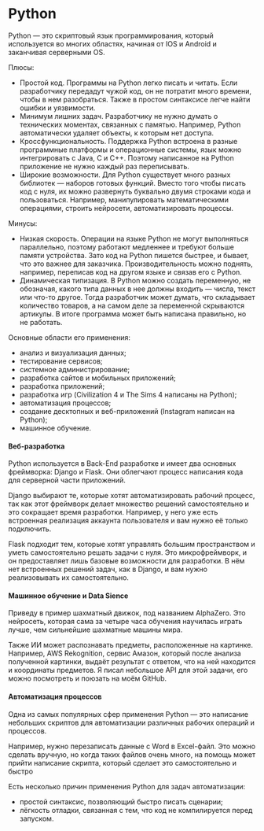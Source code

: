 # Python


Python — это скриптовый язык программирования, который используется во многих областях, начиная от IOS и Android и заканчивая 
серверными OS. 

Плюсы:

- Простой код. Программы на Python легко писать и читать. Если разработчику передадут чужой код, он не потратит много времени, чтобы в нем разобраться. Также в простом синтаксисе легче найти ошибки и уязвимости.
- Минимум лишних задач. Разработчику не нужно думать о технических моментах, связанных с памятью. Например, Python автоматически удаляет объекты, к которым нет доступа.
- Кроссфункциональность. Поддержка Python встроена в разные программные платформы и операционные системы, язык можно интегрировать с Java, C и C++. Поэтому написанное на Python приложение не нужно каждый раз переписывать.
- Широкие возможности. Для Python существует много разных библиотек — наборов готовых функций. Вместо того чтобы писать код с нуля, их можно развернуть буквально двумя строками кода и пользоваться. Например, манипулировать математическими операциями, строить нейросети, автоматизировать процессы.

Минусы:

- Низкая скорость. Операции на языке Python не могут выполняться параллельно, поэтому работают медленнее и требуют больше памяти устройства. Зато код на Python пишется быстрее, и бывает, что это важнее для заказчика. Производительность можно поднять, например, переписав код на другом языке и связав его с Python.
- Динамическая типизация. В Python можно создать переменную, не обозначая, какого типа данных в нее должны входить — числа, текст или что-то другое. Тогда разработчик может думать, что складывает количество товаров, а на самом деле за переменной скрываются артикулы. В итоге программа может быть написана правильно, но не работать.



Основные области его применения:

- анализ и визуализация данных;
- тестирование сервисов;
- системное администрирование;
- разработка сайтов и мобильных приложений;
- разработка приложений;
- разработка игр (Civilization 4 и The Sims 4 написаны на Python);
- автоматизация процессов;
- создание десктопных и веб-приложений (Instagram написан на Python);
- машинное обучение.


#### Веб-разработка

Python используется в Back-End разработке и имеет два основных фреймворка: Django и Flask. Они облегчают процесс написания кода 
для серверной части приложений.

Django выбирают те, которые хотят автоматизировать рабочий процесс, так как этот фреймворк делает множество решений самостоятельно и это 
сокращает время разработки. Например, у него уже есть встроенная реализация аккаунта пользователя и вам нужно её только подключить.

Flask подходит тем, которые хотят управлять большим пространством и уметь самостоятельно решать задачи с нуля. Это микрофреймворк, и он 
предоставляет лишь базовые возможности для разработки. В нём нет встроенных решений задач, как в Django, и вам нужно реализовывать их 
самостоятельно.

#### Машинное обучение и Data Sience

Приведу в пример шахматный движок, под названием AlphaZero. Это нейросеть, которая сама за четыре часа обучения научилась играть лучше, 
чем сильнейшие шахматные машины мира.

Также ИИ может распознавать предметы, расположенные на картинке. Например, AWS Rekognition, сервис Амазон, который после анализа полученной 
картинки, выдаёт результат с ответом, что на ней находится и координаты предметов. Я писал небольшое API для этой задачи, его можно посмотреть и поюзать на моём GitHub.

#### Автоматизация процессов

Одна из самых популярных сфер применения Python — это написание небольших скриптов для автоматизации различных рабочих операций и процессов.

Например, нужно перезаписать данные с Word в Excel-файл. Это можно сделать вручную, но когда таких файлов очень много, на помощь может 
прийти написание скрипта, который сделает это самостоятельно и быстро

Есть несколько причин применения Python для задач автоматизации:

- простой синтаксис, позволяющий быстро писать сценарии;
- лёгкость отладки, связанная с тем, что код не компилируется перед запуском.
